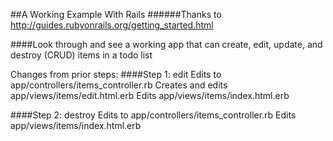 ##A Working Example With Rails
######Thanks to http://guides.rubyonrails.org/getting_started.html

####Look through and see a working app that can create, edit, update, and 
destroy (CRUD) items in a todo list

Changes from prior steps:
####Step 1: edit
Edits to app/controllers/items_controller.rb
Creates and edits app/views/items/edit.html.erb
Edits app/views/items/index.html.erb

####Step 2: destroy
Edits to app/controllers/items_controller.rb
Edits app/views/items/index.html.erb